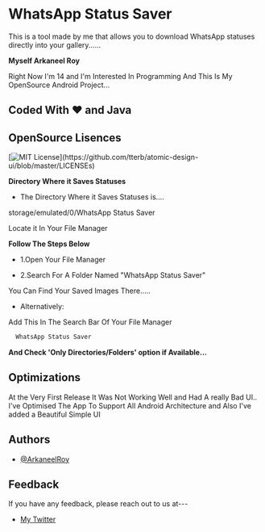 # WhatsApp Status Saver

This is a tool made by me that allows you to download WhatsApp statuses directly into your gallery......

**Myself Arkaneel Roy**

Right Now I'm 14 and I'm Interested In Programming And This Is My OpenSource Android Project... 

## Coded With ♥️ and Java 


## OpenSource Lisences

[![MIT License](https://img.shields.io/apm/l/atomic-design-ui.svg?)](https://github.com/tterb/atomic-design-ui/blob/master/LICENSEs)



**Directory Where it Saves Statuses**

- The Directory Where it Saves Statuses is....

storage/emulated/0/WhatsApp Status Saver


Locate it In Your File Manager

**Follow The Steps Below**

- 1.Open Your File Manager

- 2.Search For A Folder Named "WhatsApp Status Saver"

You Can Find Your Saved Images There.....

- Alternatively:

Add This In The Search Bar Of Your File Manager

```bash
  WhatsApp Status Saver
```
**And Check 'Only Directories/Folders' option if Available...**
## Optimizations

At the Very First Release It Was Not Working Well and Had A really Bad UI..
I've Optimised The App To Support All Android Architecture and Also I've added a Beautiful Simple UI


## Authors

- [@ArkaneelRoy](https://www.github.com/Arkaneel)


## Feedback

If you have any feedback, please reach out to us at---

- [My Twitter](https://twitter.com/_Arkaneel_Roy_?t=OjpaEabh74RpDYzZksxdRw&s=08)
